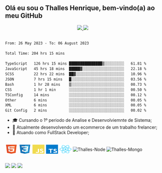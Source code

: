 ## Olá eu sou o Thalles Henrique, bem-vindo(a) ao meu GitHub

<div align="center">
  <a href="https://github.com/Thalles-HsA">
  <img height="180em" src="https://github-readme-stats.vercel.app/api?username=Thalles-HsA&show_icons=true&theme=radical&include_all_commits=true&count_private=true"/>
  <img height="180em" src="https://github-readme-stats.vercel.app/api/top-langs/?username=Thalles-HsA&exclude_repo=github-readme-stats,Pong,Freeway-JS&langs_count=5&theme=radical"/>
</div><br>
  
  <!--START_SECTION:waka-->

```txt
From: 26 May 2023 - To: 06 August 2023

Total Time: 204 hrs 15 mins

TypeScript   126 hrs 15 mins ███████████████▒░░░░░░░░░   61.81 %
JavaScript   45 hrs 18 mins  █████▓░░░░░░░░░░░░░░░░░░░   22.18 %
SCSS         22 hrs 22 mins  ██▓░░░░░░░░░░░░░░░░░░░░░░   10.96 %
JSON         7 hrs 15 mins   █░░░░░░░░░░░░░░░░░░░░░░░░   03.56 %
Bash         1 hr 28 mins    ▒░░░░░░░░░░░░░░░░░░░░░░░░   00.73 %
CSS          1 hr 1 min      ░░░░░░░░░░░░░░░░░░░░░░░░░   00.50 %
TSConfig     14 mins         ░░░░░░░░░░░░░░░░░░░░░░░░░   00.12 %
Other        6 mins          ░░░░░░░░░░░░░░░░░░░░░░░░░   00.05 %
XML          6 mins          ░░░░░░░░░░░░░░░░░░░░░░░░░   00.05 %
Git Config   2 mins          ░░░░░░░░░░░░░░░░░░░░░░░░░   00.02 %
```

<!--END_SECTION:waka-->

  - 🎓 Cursando o 1º periodo de Analise e Desenvolviemnte de Sistema;
  - 🌱 Atualmente desenvolvendo um ecommerce de um trabalho frelancer;
  - 🎯 Atuando como FullStack Developer;
 
<div style="display: inline_block"><br>
  <img align="center" alt="Thalles-HTML" height="30" width="40" src="https://raw.githubusercontent.com/devicons/devicon/master/icons/html5/html5-original.svg">
  <img align="center" alt="Thalles-CSS" height="30" width="40" src="https://raw.githubusercontent.com/devicons/devicon/master/icons/css3/css3-original.svg">
  <img align="center" alt="Thalles-Js" height="30" width="40" src="https://raw.githubusercontent.com/devicons/devicon/master/icons/javascript/javascript-plain.svg">
  <img align="center" alt="Thalles-Ts" height="30" width="40" src="https://raw.githubusercontent.com/devicons/devicon/master/icons/typescript/typescript-plain.svg">
  <img align="center" alt="Thalles-React" height="30" width="40" src="https://raw.githubusercontent.com/devicons/devicon/master/icons/react/react-original.svg">
  <img align="center" alt="Thalles-Node" height="30" width="40" src="https://cdn.jsdelivr.net/gh/devicons/devicon/icons/nodejs/nodejs-original.svg" />
  <img align="center" alt="Thalles-Mongo" height="30" width="40" src="https://cdn.jsdelivr.net/gh/devicons/devicon/icons/mongodb/mongodb-original.svg" />
  
</div>

 ##
  
<div>
  <a href="https://www.linkedin.com/in/thalles-hsa" target="_blank"><img src="https://img.shields.io/badge/-LinkedIn-%230077B5?style=for-the-badge&logo=linkedin&logoColor=white" target="_blank"></a> 
  <a href="https://instagram.com/thalleshsa" target="_blank"><img src="https://img.shields.io/badge/-Instagram-%23E4405F?style=for-the-badge&logo=instagram&logoColor=white" target="_blank"></a>
  <a href = "mailto:thsa.henrique@gmail.com"><img src="https://img.shields.io/badge/-Gmail-%23333?style=for-the-badge&logo=gmail&logoColor=white" target="_blank"></a>
   
</div>
